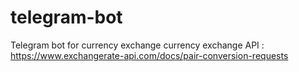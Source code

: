 # telegram-bot
Telegram bot for currency exchange
currency exchange API : https://www.exchangerate-api.com/docs/pair-conversion-requests
